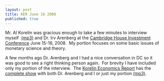 ```yaml
---
layout: post
title: KER June 16 2008
published: true
---
```

<p>Mr. Al Korelin was gracious enough to take a few minutes to interview myself  <a href="http://runtogold.com/sounds/TraceMayerOnKorelinJune212008.mp3">(mp3)</a> and Dr. Irv Arenberg at the <a href="http://cambridgehouse.ca/ch_june2008.html" target="_blank">Cambridge House Investment Conference</a> June 15-16, 2008.  My portion focuses on some basic issues of monetary science and theory.</p>
<p><span>A few months ago Dr. Arenberg and I had a nice conversation in DC so it was good to see a right thinking person again.  For brevity I have included only my portion of the interview.  The <a href="http://www.kereport.com/" target="_blank">Korelin Economics Report</a> has the <a href="http://www.kereport.com/audio/0621-03.mp3" target="_blank">complete show</a> with both Dr. Arenberg and I or just my portion <a href="http://runtogold.com/sounds/TraceMayerOnKorelinJune212008.mp3">(mp3)</a>.</span></p>
